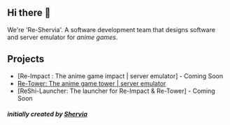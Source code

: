 ## Hi there 👋
We're 'Re-Shervia'. A software development team that designs software and server emulator for *anime games*.

## Projects
- [Re-Impact : The anime game impact | server emulator] - Coming Soon
- [Re-Tower: The anime game tower | server emulator](https://github.com/Re-Shervia/Re-Tower)
- [ReShi-Launcher: The launcher for Re-Impact & Re-Tower] - Coming Soon

#### *initially created by [Shervia](https://discordapp.com/users/349874541784334337/)*
